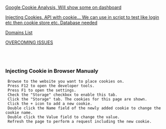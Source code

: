 [Google Cookie Analysis, Will show some on dashboard](https://www.optimizesmart.com/google-analytics-cookies-ultimate-guide/)

[Injecting Cookies, API with cookie... We can use in script to test like login etc then cookie store etc. Database needed](https://stackoverflow.com/questions/4349147/python-create-cookies-and-then-load-a-page-with-the-cookies)

[Domains List](https://www.key-systems.net/en/domains)

[OVERCOMING ISSUES](https://github.com/s0lst1c3/s0lst1c3.github.io/blob/master/_posts/2016-04-19-xss-session-hijacking-i.md)

</br></br>

























### Injecting Cookie in Browser Manualy
     Browse to the website you want to place cookies on.
     Press F12 to open the developer tools.
     Press F1 to open the settings.
     Check the "Storage" checkbox to enable this tab.
     Click the "Storage" tab. The cookies for this page are shown.
     Click the + icon to add a new cookie.
     Double click the Name field of the newly added cookie to change the cookie name.
     Double click the Value field to change the value.
     Refresh the page to perform a request including the new cookie.
